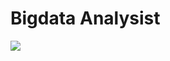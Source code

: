 # Bigdata Analysist

<a href="https://it-study-2002.tistory.com/"><img src="https://img.shields.io/badge/tistory-fc704a?style=flat-square&logo=tistory&logoColor=white"/></a>
